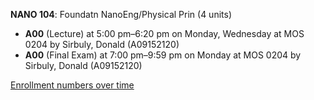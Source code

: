 **NANO 104**: Foundatn NanoEng/Physical Prin (4 units)

- **A00** (Lecture) at 5:00 pm–6:20 pm on Monday, Wednesday at MOS 0204 by Sirbuly, Donald (A09152120)
- **A00** (Final Exam) at 7:00 pm–9:59 pm on Monday at MOS 0204 by Sirbuly, Donald (A09152120)

[Enrollment numbers over time](./NANO104.tsv)
